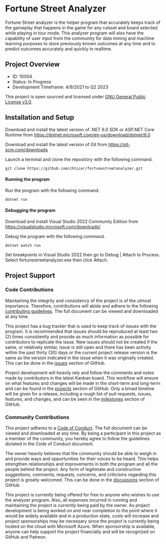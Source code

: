 # Fortune Street Analyzer

Fortune Street analyzer is the helper program that accurately keeps track of the gameplay that happens in the game for any ruleset and board selected while playing in tour mode. This analyzer program will also have the capability of user input from the community for data mining and machine learning purposes to store previously known outcomes at any time and to predict outcomes accurately and quickly in realtime.

## Project Overview

- ID: 10004
- Status: In Progress
- Development Timeframe: 4/9/2021 to Q2 2023

This project is open sourced and licensed under [GNU General Public License v3.0](LICENSE).

## Installation and Setup

Download and install the latest version of .NET 6.0 SDK or ASP.NET Core Runtime from https://dotnet.microsoft.com/en-us/download/dotnet/6.0

Download and install the latest version of Git from https://git-scm.com/downloads

Launch a terminal and clone the repository with the following command.

```
git clone https://github.com/chticer/fortunestreetanalyzer.git
```

#### Running the program

Run the program with the following command.

```
dotnet run
```

#### Debugging the program

Download and install Visual Studio 2022 Community Edition from https://visualstudio.microsoft.com/downloads/

Debug the program with the following command.

```
dotnet watch run
```

Set breakpoints in Visual Studio 2022 then go to Debug | Attach to Process. Select fortunestreetanalyzer.exe then click Attach.

## Project Support

### Code Contributions

Maintaining the integrity and consistency of the project is of the utmost importance. Therefore, contributions will abide and adhere to the following [contributing guidelines](CONTRIBUTING.md). The full document can be viewed and downloaded at any time.

This project has a bug tracker that is used to keep track of issues with the program. It is recommended that issues should be reproduced at least two (2) times consistently and provide as much information as possible for contributors to replicate the issue. New issues should not be created if the same, or relatively similar, issue is still open and there has been activity within the past thirty (30) days or the current project release version is the same as the version indicated in the issue when it was originally created. This can be done in the [issues](https://github.com/chticer/fortunestreetanalyzer/issues) section of GitHub.

Project development will heavily rely and follow the comments and notes made by contributors in the latest Kanban board. This workflow will ensure on what features and changes will be made in the short-term and long-term and can be found in the [projects](https://github.com/chticer/fortunestreetanalyzer/projects) section of GitHub. Only a broad timeline will be given for a release, including a rough list of pull requests, issues, features, and changes, and can be seen in the [milestones](https://github.com/chticer/fortunestreetanalyzer/milestones) section of GitHub.

### Community Contributions

This project adheres to a [Code of Conduct](CODE_OF_CONDUCT.md). The full document can be viewed and downloaded at any time. By being a participant in this project as a member of the community, you hereby agree to follow the guidelines dictated in the Code of Conduct document.

The owner heavily believes that the community should be able to weigh in and provide ways and opportunities for their voices to be heard. This helps strengthen relationships and improvements in both the program and all the people behind the project. Any form of legitimate and constructive suggestions, comments, requests, concerns, and criticisms regarding this project is greatly welcomed. This can be done in the [discussions](https://github.com/chticer/fortunestreetanalyzer/discussions) section of GitHub.

This project is currently being offered for free to anyone who wishes to use the analyzer program. Also, all expenses incurred in running and maintaining the project is currently being paid by the owner. As project development is being worked on and near completion to the point where it would be widely available and in a production state, costs will increase and project sponsorships may be necessary since the project is currently being hosted on the cloud with Microsoft Azure. When sponsorship is available, anyone can help support the project financially and will be recognized on GitHub and Patreon.

